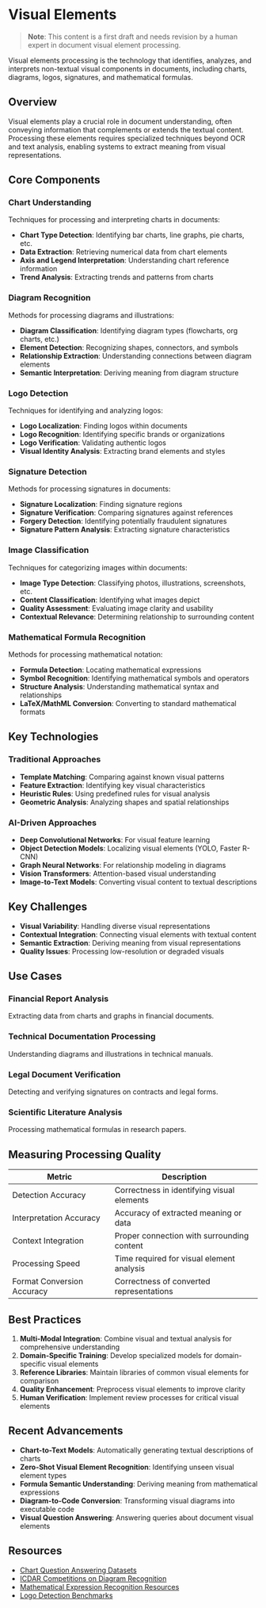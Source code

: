 # Visual Elements

> **Note**: This content is a first draft and needs revision by a human expert in document visual element processing.

Visual elements processing is the technology that identifies, analyzes, and interprets non-textual visual components in documents, including charts, diagrams, logos, signatures, and mathematical formulas.

## Overview

Visual elements play a crucial role in document understanding, often conveying information that complements or extends the textual content. Processing these elements requires specialized techniques beyond OCR and text analysis, enabling systems to extract meaning from visual representations.

## Core Components

### Chart Understanding

Techniques for processing and interpreting charts in documents:

- **Chart Type Detection**: Identifying bar charts, line graphs, pie charts, etc.
- **Data Extraction**: Retrieving numerical data from chart elements
- **Axis and Legend Interpretation**: Understanding chart reference information
- **Trend Analysis**: Extracting trends and patterns from charts

### Diagram Recognition

Methods for processing diagrams and illustrations:

- **Diagram Classification**: Identifying diagram types (flowcharts, org charts, etc.)
- **Element Detection**: Recognizing shapes, connectors, and symbols
- **Relationship Extraction**: Understanding connections between diagram elements
- **Semantic Interpretation**: Deriving meaning from diagram structure

### Logo Detection

Techniques for identifying and analyzing logos:

- **Logo Localization**: Finding logos within documents
- **Logo Recognition**: Identifying specific brands or organizations
- **Logo Verification**: Validating authentic logos
- **Visual Identity Analysis**: Extracting brand elements and styles

### Signature Detection

Methods for processing signatures in documents:

- **Signature Localization**: Finding signature regions
- **Signature Verification**: Comparing signatures against references
- **Forgery Detection**: Identifying potentially fraudulent signatures
- **Signature Pattern Analysis**: Extracting signature characteristics

### Image Classification

Techniques for categorizing images within documents:

- **Image Type Detection**: Classifying photos, illustrations, screenshots, etc.
- **Content Classification**: Identifying what images depict
- **Quality Assessment**: Evaluating image clarity and usability
- **Contextual Relevance**: Determining relationship to surrounding content

### Mathematical Formula Recognition

Methods for processing mathematical notation:

- **Formula Detection**: Locating mathematical expressions
- **Symbol Recognition**: Identifying mathematical symbols and operators
- **Structure Analysis**: Understanding mathematical syntax and relationships
- **LaTeX/MathML Conversion**: Converting to standard mathematical formats

## Key Technologies

### Traditional Approaches

- **Template Matching**: Comparing against known visual patterns
- **Feature Extraction**: Identifying key visual characteristics
- **Heuristic Rules**: Using predefined rules for visual analysis
- **Geometric Analysis**: Analyzing shapes and spatial relationships

### AI-Driven Approaches

- **Deep Convolutional Networks**: For visual feature learning
- **Object Detection Models**: Localizing visual elements (YOLO, Faster R-CNN)
- **Graph Neural Networks**: For relationship modeling in diagrams
- **Vision Transformers**: Attention-based visual understanding
- **Image-to-Text Models**: Converting visual content to textual descriptions

## Key Challenges

- **Visual Variability**: Handling diverse visual representations
- **Contextual Integration**: Connecting visual elements with textual content
- **Semantic Extraction**: Deriving meaning from visual representations
- **Quality Issues**: Processing low-resolution or degraded visuals

## Use Cases

### Financial Report Analysis

Extracting data from charts and graphs in financial documents.

### Technical Documentation Processing

Understanding diagrams and illustrations in technical manuals.

### Legal Document Verification

Detecting and verifying signatures on contracts and legal forms.

### Scientific Literature Analysis

Processing mathematical formulas in research papers.

## Measuring Processing Quality

| Metric | Description |
|--------|-------------|
| Detection Accuracy | Correctness in identifying visual elements |
| Interpretation Accuracy | Accuracy of extracted meaning or data |
| Context Integration | Proper connection with surrounding content |
| Processing Speed | Time required for visual element analysis |
| Format Conversion Accuracy | Correctness of converted representations |

## Best Practices

1. **Multi-Modal Integration**: Combine visual and textual analysis for comprehensive understanding
2. **Domain-Specific Training**: Develop specialized models for domain-specific visual elements
3. **Reference Libraries**: Maintain libraries of common visual elements for comparison
4. **Quality Enhancement**: Preprocess visual elements to improve clarity
5. **Human Verification**: Implement review processes for critical visual elements

## Recent Advancements

- **Chart-to-Text Models**: Automatically generating textual descriptions of charts
- **Zero-Shot Visual Element Recognition**: Identifying unseen visual element types
- **Formula Semantic Understanding**: Deriving meaning from mathematical expressions
- **Diagram-to-Code Conversion**: Transforming visual diagrams into executable code
- **Visual Question Answering**: Answering queries about document visual elements

## Resources

- [Chart Question Answering Datasets](https://github.com/vis-nlp/ChartQA)
- [ICDAR Competitions on Diagram Recognition](https://icdar2021.org/competitions/)
- [Mathematical Expression Recognition Resources](https://www.cs.rit.edu/~dprl/Software.html)
- [Logo Detection Benchmarks](https://paperswithcode.com/task/logo-detection)

